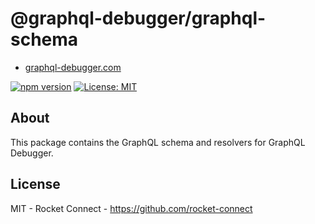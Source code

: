 # @graphql-debugger/graphql-schema

- [graphql-debugger.com](http://www.graphql-debugger.com)

[![npm version](https://badge.fury.io/js/@graphql-debugger%2Fgraphql-schema.svg)](https://badge.fury.io/js/@graphql-debugger%2Fgraphql-schema) [![License: MIT](https://img.shields.io/badge/License-MIT-yellow.svg)](https://opensource.org/licenses/MIT)

## About

This package contains the GraphQL schema and resolvers for GraphQL Debugger.

## License

MIT - Rocket Connect - https://github.com/rocket-connect

